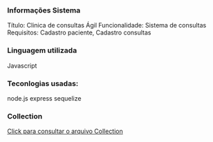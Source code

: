 ### Informações Sistema

Título: Clinica de consultas Ágil
Funcionalidade: Sistema de consultas
Requisitos: Cadastro paciente, Cadastro consultas

### Linguagem utilizada

Javascript

### Teconlogias usadas:

node.js
express
sequelize

### Collection

[Click para consultar o arquivo Collection](src/thunder-collection_clinica_consultas.json)
